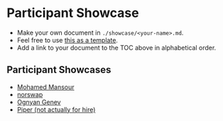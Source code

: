 # Participant Showcase

- Make your own document in `./showcase/<your-name>.md`.  
- Feel free to use [this as a template](./piper.md).
- Add a link to your document to the TOC above in alphabetical order.

## Participant Showcases

- [Mohamed Mansour](./mohamedmansour.md)
- [norswap](./norswap.md)
- [Ognyan Genev](./ogenev.md)
- [Piper (not actually for hire)](./piper.md)

